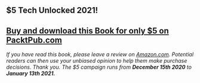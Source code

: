 ## $5 Tech Unlocked 2021!
[Buy and download this Book for only $5 on PacktPub.com](https://www.packtpub.com/product/learning-scala-programming/9781788392822)
-----
*If you have read this book, please leave a review on [Amazon.com](https://www.amazon.com/gp/product/1788392825).     Potential readers can then use your unbiased opinion to help them make purchase decisions. Thank you. The $5 campaign         runs from __December 15th 2020__ to __January 13th 2021.__*

